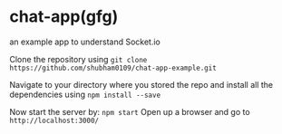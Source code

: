 # chat-app(gfg)
an example app to understand Socket.io

Clone the repository using `git clone https://github.com/shubham0109/chat-app-example.git`

Navigate to your directory where you stored the repo and install all the dependencies using
`npm install --save`

Now start the server by:
`npm start`
Open up a browser and go to `http://localhost:3000/` 
